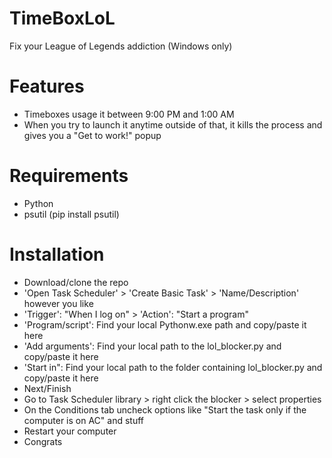 # TimeBoxLoL
Fix your League of Legends addiction (Windows only)

# Features
- Timeboxes usage it between 9:00 PM and 1:00 AM
- When you try to launch it anytime outside of that, it kills the process and gives you a "Get to work!" popup

# Requirements
- Python
- psutil (pip install psutil)

# Installation
- Download/clone the repo
- 'Open Task Scheduler' > 'Create Basic Task' > 'Name/Description' however you like
- 'Trigger': "When I log on" > 'Action': "Start a program"
- 'Program/script': Find your local Pythonw.exe path and copy/paste it here
- 'Add arguments': Find your local path to the lol_blocker.py and copy/paste it here
- 'Start in": Find your local path to the folder containing lol_blocker.py and copy/paste it here
- Next/Finish
- Go to Task Scheduler library > right click the blocker > select properties
- On the Conditions tab uncheck options like "Start the task only if the computer is on AC" and stuff
- Restart your computer
- Congrats